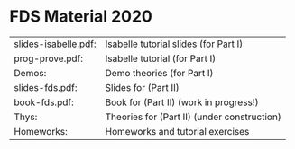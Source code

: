 # FDS Material 2020 #

|   |   |
|---|---|
|slides-isabelle.pdf:|Isabelle tutorial slides (for Part I)|
|prog-prove.pdf: |Isabelle tutorial (for Part I)|
|Demos:|Demo theories (for Part I)|
|slides-fds.pdf:|Slides for (Part II)|
|book-fds.pdf:|Book for (Part II) (work in progress!)|
|Thys:|Theories for (Part II) (under construction)|
|Homeworks:|Homeworks and tutorial exercises|
